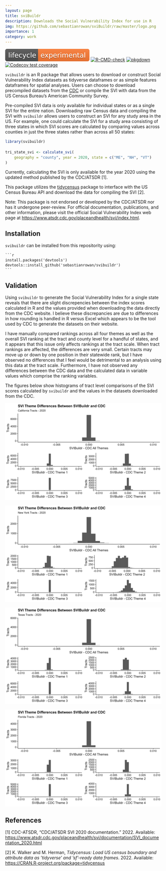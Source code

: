 ```yaml
---
layout: page
title: sviBuildr
description: Downloads the Social Vulnerability Index for use in R
img: https://github.com/sebastianrowan/sviBuildr/raw/master/logo.png
importance: 1
category: work
---
```



<!-- badges: start -->

[![lifecycle](https://raw.githubusercontent.com/sebastianrowan/svibuildr/86f4c909318408a4c26867a2e7477c5c518c199c/man/figures/lifecycle-experimental.svg)](https://github.com/sebastianrowan/svibuildr)
[![R-CMD-check](https://github.com/sebastianrowan/svibuildr/actions/workflows/R-CMD-check.yaml/badge.svg)](https://github.com/sebastianrowan/svibuildr/actions/workflows/R-CMD-check.yaml)
[![pkgdown](https://github.com/sebastianrowan/svibuildr/actions/workflows/pkgdown.yaml/badge.svg)](https://github.com/sebastianrowan/svibuildr/actions/workflows/pkgdown.yaml)
[![Codecov test
coverage](https://codecov.io/gh/sebastianrowan/svibuildr/branch/master/graph/badge.svg)](https://app.codecov.io/gh/sebastianrowan/svibuildr?branch=master)
<!-- badges: end -->

`svibuildr` is an R package that allows users to download or construct
Social Vulnerability Index datasets as tidyverse dataframes or as simple
features dataframes for spatial analyses. Users can choose to download
precompiled datasets from the
[CDC](https://www.atsdr.cdc.gov/placeandhealth/svi/data_documentation_download.html)
or compile the SVI with data from the US Census Bureau’s American
Community Survey.

Pre-compiled SVI data is only available for individual states or as a
single SVI for the entire nation. Downloading raw Census data and
compiling the SVI with `svibuildr` allows users to construct an SVI for
any study area in the US. For example, one could calculate the SVI for a
study area consisting of three states in which SVI scores are calculated
by comparing values across counties in just the three states rather than
across all 50 states:

``` r
library(svibuildr)

tri_state_svi <- calculate_svi(
    geography = "county", year = 2020, state = c("ME", "NH", "VT")
)
```

Currently, calculating the SVI is only available for the year 2020 using
the updated method published by the CDC/ATSDR \[1\].

This package utilizes the
[tidycensus](https://github.com/walkerke/tidycensus/blob/master/README.md)
package to interface with the US Census Bureau API and download the data
for compiling the SVI \[2\].

Note: This package is not endorsed or developed by the CDC/ATSDR nor has
it undergone peer-review. For official documentation, publications, and
other information, please visit the official Social Vulnerability Index
web page at https://www.atsdr.cdc.gov/placeandhealth/svi/index.html.

## Installation

`svibuildr` can be installed from this repositority using:

    ```r
    install.packages('devtools')
    devtools::install_github('sebastianrowan/svibuildr')
    ```

## Validation

Using `svibuildr` to generate the Social Vulnerability Index for a
single state reveals that there are slight discrepencies between the
index scores calculated in R and the values provided when downloading
the data directly from the CDC website. I believe these discrepancies
are due to differences in how rounding is handled in R versus Excel
which appears to be the tool used by CDC to generate the datasets on
their website.

I have manually compared rankings across all four themes as well as the
overall SVI ranking at the tract and county level for a handful of
states, and it appears that this issue only affects rankings at the
tract scale. When tract rankings are affected, the differences are very
small. Certain tracts may move up or down by one position in their
statewide rank, but I have observed no differences that I feel would be
detrimental to an analysis using this data at the tract scale.
Furthermore, I have not observed any differences between the CDC data
and the calculated data in variable values which comprise the ranking
variables.

The figures below show histograms of tract level comparisons of the SVI
scores calculated by `svibuildr` and the values in the datasets
downloaded from the CDC.

![California](https://raw.githubusercontent.com/sebastianrowan/svibuildr/master/man/img/cdc_compare_hist_06_tract.png)

![New York](https://raw.githubusercontent.com/sebastianrowan/svibuildr/master/man/img/cdc_compare_hist_36_tract.png)

![Texas](https://raw.githubusercontent.com/sebastianrowan/svibuildr/master/man/img/cdc_compare_hist_48_tract.png)

![Florida](https://raw.githubusercontent.com/sebastianrowan/svibuildr/master/man/img/cdc_compare_hist_12_tract.png)

## References

<div id="refs" class="references csl-bib-body">

<div id="ref-cdc-atsdr_cdcatsdr_2022" class="csl-entry">

<span class="csl-left-margin">\[1\] </span><span
class="csl-right-inline">CDC-ATSDR, “CDC/ATSDR SVI 2020 documentation.”
2022. Available:
<https://www.atsdr.cdc.gov/placeandhealth/svi/documentation/SVI_documentation_2020.html></span>

</div>

<div id="ref-walker_tidycensus_2022" class="csl-entry">

<span class="csl-left-margin">\[2\] </span><span
class="csl-right-inline">K. Walker and M. Herman, *Tidycensus: Load US
census boundary and attribute data as ’tidyverse’ and ’sf’-ready data
frames*. 2022. Available:
<https://CRAN.R-project.org/package=tidycensus></span>

</div>

</div>